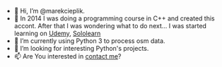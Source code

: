 - 👋 Hi, I’m @marekcieplik. 
- 👀 In 2014 I was doing a programming course in C++ and created this accont. After that I was wondering what to do next... I was started learning on 
<a href="https://www.udemy.com/user/marek-cieplik/"> Udemy</a>, <a href="https://www.sololearn.com/profile/10229063"> Sololearn </a>
- 🌱 I’m currently using Python 3 to process osm data.
- 💞️ I’m looking for interesting Python's projects. 
- 📫 Are You interested in <a href="mailto:marek.cieplik@gmail.com">contact me</a>?

<!---
marekcieplik/marekcieplik is a ✨ special ✨ repository because its `README.md` (this file) appears on your GitHub profile.
You can click the Preview link to take a look at your changes.
--->
